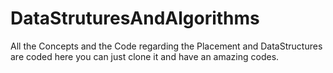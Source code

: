 # DataStruturesAndAlgorithms

All the Concepts and the Code regarding the Placement and DataStructures are coded here
you can just clone it and have an amazing codes.
